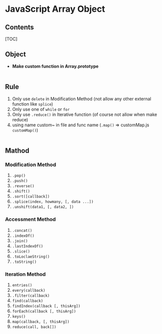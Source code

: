 JavaScript Array Object
===

## Contents

[TOC]

## Object
 - **Make custom function in Array.prototype**<br><br>

## Rule
1. Only use `delete` in Modification Method (not allow any other external function like `splice`)
2. Only use one of `while` or `for`
3. Only use `.reduce()` in Iterative function (of course not allow when make reduce)
4. using name custom~ in file and func name (`.map()` => customMap.js `customMap()`)<br><br>

## Mathod

### Modification Method
1. `.pop()` 
2. `.push()`
3. `.reverse()`
4. `.shift()`
5. `.sort([callback])`
6. `.splice(index, howmany, [, data ...])`
7. `.unshift(data1, [, data2, ])`

### Accessment Method
1. `.concat()`
2. `.indexOf()`
3. `.join()`
4. `.lastIndexOf()`
5. `.slice()`
6. `.toLoclaeString()`
7. `.toString()`

### Iteration Method
1. `entries()`
2. `every(callback)`
3. `.filter(callback)`
4. `find(callback)`
5. `findIndex(callback [, thisArg])`
6. `forEach(callback [, thisArg])`
7. `keys()`
8. `map(callback, [, thisArg])`
9. `reduce(call, back[])`<br><br>
